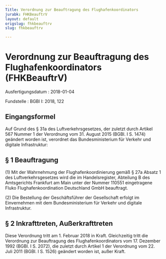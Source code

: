 ```yaml
---
Title: Verordnung zur Beauftragung des Flughafenkoordinators
jurabk: FHKBeauftrV
layout: default
origslug: fhkbeauftrv
slug: fhkbeauftrv

---
```


# Verordnung zur Beauftragung des Flughafenkoordinators (FHKBeauftrV)

Ausfertigungsdatum
:   2018-01-04

Fundstelle
:   BGBl I: 2018, 122


## Eingangsformel

Auf Grund des § 31a des Luftverkehrsgesetzes, der zuletzt durch
Artikel 567 Nummer 1 der Verordnung vom 31. August 2015 (BGBl. I S.
1474) geändert worden ist, verordnet das Bundesministerium für Verkehr
und digitale Infrastruktur:


## § 1 Beauftragung

(1) Mit der Wahrnehmung der Flughafenkoordinierung gemäß § 27a Absatz
1 des Luftverkehrsgesetzes wird die im Handelsregister, Abteilung B
des Amtsgerichts Frankfurt am Main unter der Nummer 110551
eingetragene Fluko Flughafenkoordination Deutschland GmbH beauftragt.

(2) Die Bestellung der Geschäftsführer der Gesellschaft erfolgt im
Einvernehmen mit dem Bundesministerium für Verkehr und digitale
Infrastruktur.


## § 2 Inkrafttreten, Außerkrafttreten

Diese Verordnung tritt am 1. Februar 2018 in Kraft. Gleichzeitig tritt
die Verordnung zur Beauftragung des Flughafenkoordinators vom 17.
Dezember 1992 (BGBl. I S. 2072), die zuletzt durch Artikel 1 der
Verordnung vom 22. Juli 2011 (BGBl. I S. 1526) geändert worden ist,
außer Kraft.

